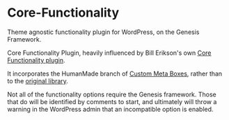 Core-Functionality
==================

Theme agnostic functionality plugin for WordPress, on the Genesis Framework.

Core Functionality Plugin, heavily influenced by Bill Erikson's own [Core Functionality plugin](https://github.com/billerickson/Core-Functionality).

It incorporates the HumanMade branch of [Custom Meta Boxes](https://github.com/humanmade/Custom-Meta-Boxes), rather than to the [original library](https://github.com/WebDevStudios/Custom-Metaboxes-and-Fields-for-WordPress).

Not all of the functionality options require the Genesis framework. Those that do will be identified by comments to start, and ultimately will throw a warning in the WordPress admin that an incompatible option is enabled.